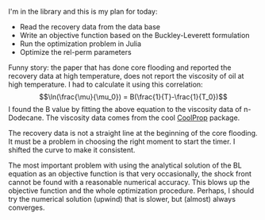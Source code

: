 <!--
.. title: Daily notes - 1 June 2017
.. slug: 2017-06-01-daily-notes
.. date: 2017-06-01 08:34:44 UTC+02:00
.. tags: mathjax
.. category:
.. link:
.. description:
.. type: text
-->

I'm in the library and this is my plan for today:

  + Read the recovery data from the data base
  + Write an objective function based on the Buckley-Leverett formulation
  + Run the optimization problem in Julia
  + Optimize the rel-perm parameters

Funny story: the paper that has done core flooding and reported the recovery data at high temperature, does not report the viscosity of oil at high temperature. I had to calculate it using this correlation:
$$\ln(\frac{\mu}{\mu_0}) = B(\frac{1}{T}-\frac{1}{T_0})$$
I found the B value by fitting the above equation to the viscosity data of n-Dodecane. The viscosity data comes from the cool [CoolProp](http://www.coolprop.org) package.  

The recovery data is not a straight line at the beginning of the core flooding. It must be a problem in choosing the right moment to start the timer. I shifted the curve to make it consistent.  

The most important problem with using the analytical solution of the BL equation as an objective function is that very occasionally, the shock front cannot be found with a reasonable numerical accuracy. This blows up the objective function and the whole optimization procedure. Perhaps, I should try the numerical solution (upwind) that is slower, but (almost) always converges.  
